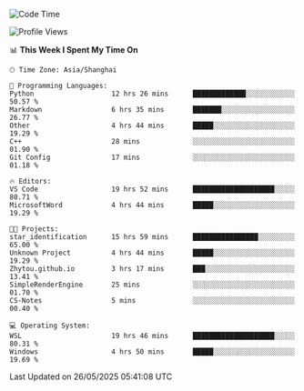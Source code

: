 <!--START_SECTION:waka-->
![Code Time](http://img.shields.io/badge/Code%20Time-2%2C907%20hrs%2049%20mins-blue)

![Profile Views](http://img.shields.io/badge/Profile%20Views-0-blue)

📊 **This Week I Spent My Time On** 

```text
🕑︎ Time Zone: Asia/Shanghai

💬 Programming Languages: 
Python                   12 hrs 26 mins      █████████████░░░░░░░░░░░░   50.57 % 
Markdown                 6 hrs 35 mins       ███████░░░░░░░░░░░░░░░░░░   26.77 % 
Other                    4 hrs 44 mins       █████░░░░░░░░░░░░░░░░░░░░   19.29 % 
C++                      28 mins             ░░░░░░░░░░░░░░░░░░░░░░░░░   01.90 % 
Git Config               17 mins             ░░░░░░░░░░░░░░░░░░░░░░░░░   01.18 % 

🔥 Editors: 
VS Code                  19 hrs 52 mins      ████████████████████░░░░░   80.71 % 
MicrosoftWord            4 hrs 44 mins       █████░░░░░░░░░░░░░░░░░░░░   19.29 % 

🐱‍💻 Projects: 
star_identification      15 hrs 59 mins      ████████████████░░░░░░░░░   65.00 % 
Unknown Project          4 hrs 44 mins       █████░░░░░░░░░░░░░░░░░░░░   19.29 % 
Zhytou.github.io         3 hrs 17 mins       ███░░░░░░░░░░░░░░░░░░░░░░   13.41 % 
SimpleRenderEngine       25 mins             ░░░░░░░░░░░░░░░░░░░░░░░░░   01.70 % 
CS-Notes                 5 mins              ░░░░░░░░░░░░░░░░░░░░░░░░░   00.40 % 

💻 Operating System: 
WSL                      19 hrs 46 mins      ████████████████████░░░░░   80.31 % 
Windows                  4 hrs 50 mins       █████░░░░░░░░░░░░░░░░░░░░   19.69 % 
```


 Last Updated on 26/05/2025 05:41:08 UTC
<!--END_SECTION:waka-->